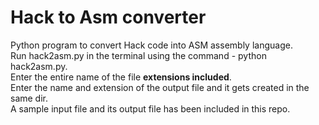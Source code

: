 # Hack to Asm converter
Python program to convert Hack code into ASM assembly language. <br />
Run hack2asm.py in the terminal using the command - python hack2asm.py. <br />
Enter the entire name of the file **extensions included**. <br />
Enter the name and extension of the output file and  it gets created in the same dir. <br />
A sample input file and its output file has been included in this repo.
